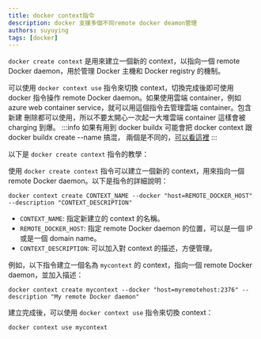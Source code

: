 ```yaml
---
title: docker context指令
description: docker 支援多個不同remote docker deamon管理
authors: suyuying
tags: [docker]
---
```


`docker create context` 是用來建立一個新的 context，以指向一個 remote Docker daemon，用於管理 Docker 主機和 Docker registry 的機制。

可以使用 `docker context use` 指令來切換 context，切換完成後即可使用 docker 指令操作 remote Docker daemon。如果使用雲端 container，例如 azure web container service，就可以用這個指令去管理雲端 container。包含新建 刪除都可以使用，所以不要太開心一次起一大堆雲端 container 這樣會被 charging 到爆。
:::info
如果有用到 docker buildx 可能會把 docker context 跟 docker buildx create --name 搞混，
兩個是不同的，[可以看這裡](./docker-muiltiplatform%20copy#docker-buildx-create---name-my-node-%E6%98%AF%E5%BB%BA%E7%AB%8B%E7%AF%80%E9%BB%9E%E5%97%8E])
:::

以下是 `docker create context` 指令的教學：

使用 `docker create context` 指令可以建立一個新的 context，用來指向一個 remote Docker daemon。以下是指令的詳細說明：

```
docker context create CONTEXT_NAME --docker "host=REMOTE_DOCKER_HOST" --description "CONTEXT_DESCRIPTION"
```

- `CONTEXT_NAME`: 指定新建立的 context 的名稱。
- `REMOTE_DOCKER_HOST`: 指定 remote Docker daemon 的位置，可以是一個 IP 或是一個 domain name。
- `CONTEXT_DESCRIPTION`: 可以加入對 context 的描述，方便管理。

例如，以下指令建立一個名為 `mycontext` 的 context，指向一個 remote Docker daemon，並加入描述：

```
docker context create mycontext --docker "host=myremotehost:2376" --description "My remote Docker daemon"
```

建立完成後，可以使用 `docker context use` 指令來切換 context：

```
docker context use mycontext
```
